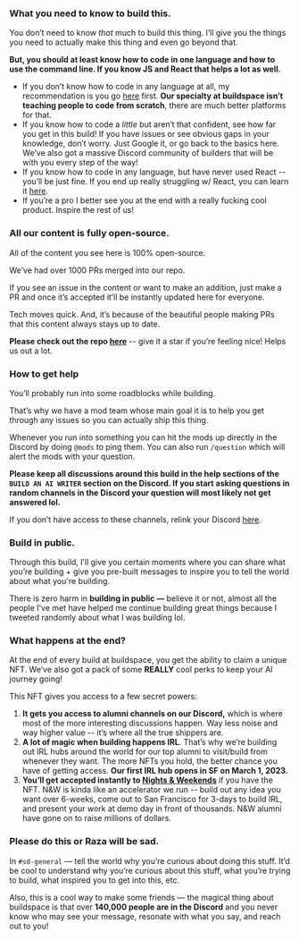 ### **What you need to know to build this.**
You don’t need to know *that* much to build this thing. I’ll give you the things you need to actually make this thing and even go beyond that.

**But, you should at least know how to code in one language and how to use the command line. If you know JS and React that helps a lot as well.**

- If you don’t know how to code in any language at all, my recommendation is you go [here](https://scrimba.com/learn/learnjavascript) first. **Our specialty at buildspace isn’t teaching people to code from scratch**, there are much better platforms for that.
- If you know how to code a *little* but aren’t that confident, see how far you get in this build! If you have issues or see obvious gaps in your knowledge, don’t worry. Just Google it, or go back to the basics here. We’ve also got a massive Discord community of builders that will be with you every step of the way!
- If you know how to code in any language, but have never used React -- you’ll be just fine. If you end up really struggling w/ React, you can learn it [here](https://scrimba.com/learn/learnreact).
- If you’re a pro I better see you at the end with a really fucking cool product. Inspire the rest of us!

### **All our content is fully open-source.**
All of the content you see here is 100% open-source.

We’ve had over 1000 PRs merged into our repo.

If you see an issue in the content or want to make an addition, just make a PR and once it’s accepted it’ll be instantly updated here for everyone.

Tech moves quick. And, it’s because of the beautiful people making PRs that this content always stays up to date.

**Please check out the repo [here](https://github.com/buildspace/buildspace-projects)** -- give it a star if you’re feeling nice! Helps us out a lot.

### How to get help

You’ll probably run into some roadblocks while building.

That’s why we have a mod team whose main goal it is to help you get through any issues so you can actually ship this thing.

Whenever you run into something you can hit the mods up directly in the Discord by doing `@mods` to ping them. You can also run `/question` which will alert the mods with your question.

**Please keep all discussions around this build in the help sections of the `BUILD AN AI WRITER` section on the Discord. If you start asking questions in random channels in the Discord your question will most likely not get answered lol.**

If you don’t have access to these channels, relink your Discord [here](https://buildspace.so/p/build-ai-avatars).

### **Build in public.**

Through this build, I’ll give you certain moments where you can share what you’re building + give you pre-built messages to inspire you to tell the world about what you're building.

There is zero harm in **building in public —** believe it or not, almost all the people I’ve met have helped me continue building great things because I tweeted randomly about what I was building lol.

### **What happens at the end?**

At the end of every build at buildspace, you get the ability to claim a unique NFT. We’ve also got a pack of some **REALLY** cool perks to keep your AI journey going!

This NFT gives you access to a few secret powers:

1. **It gets you access to alumni channels on our Discord,** which is where most of the more interesting discussions happen. Way less noise and way higher value -- it’s where all the true shippers are.
2. **A lot of magic when building happens IRL**. That’s why we’re building out IRL hubs around the world for our top alumni to visit/build from whenever they want. The more NFTs you hold, the better chance you have of getting access. **Our first IRL hub opens in SF on March 1, 2023.**
3. **You’ll get accepted instantly to [Nights & Weekends](https://buildspace.so/nights-and-weekends)** if you have the NFT. N&W is kinda like an accelerator we run -- build out any idea you want over 6-weeks, come out to San Francisco for 3-days to build IRL, and present your work at demo day in front of thousands. N&W alumni have gone on to raise millions of dollars.

### Please do this or Raza will be sad.
In `#sd-general` — tell the world why you’re curious about doing this stuff. It’d be cool to understand why you’re curious about this stuff, what you’re trying to build, what inspired you to get into this, etc.

Also, this is a cool way to make some friends — the magical thing about buildspace is that over **140,000 people are in the Discord** and you never know who may see your message, resonate with what you say, and reach out to you!